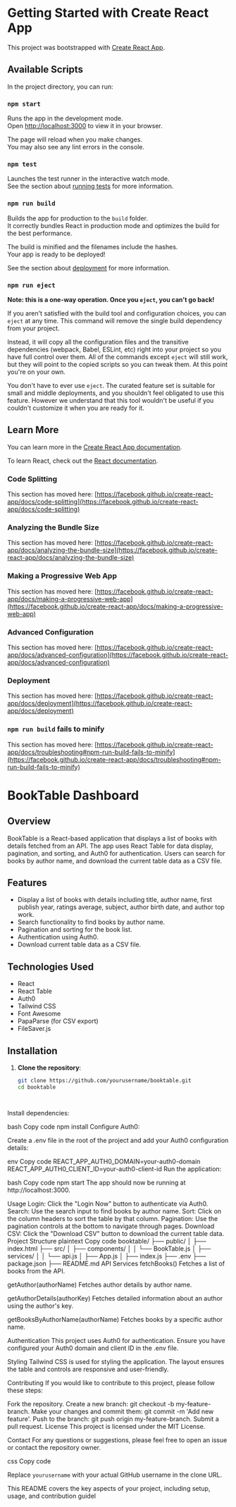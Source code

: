 # Getting Started with Create React App

This project was bootstrapped with [Create React App](https://github.com/facebook/create-react-app).

## Available Scripts

In the project directory, you can run:

### `npm start`

Runs the app in the development mode.\
Open [http://localhost:3000](http://localhost:3000) to view it in your browser.

The page will reload when you make changes.\
You may also see any lint errors in the console.

### `npm test`

Launches the test runner in the interactive watch mode.\
See the section about [running tests](https://facebook.github.io/create-react-app/docs/running-tests) for more information.

### `npm run build`

Builds the app for production to the `build` folder.\
It correctly bundles React in production mode and optimizes the build for the best performance.

The build is minified and the filenames include the hashes.\
Your app is ready to be deployed!

See the section about [deployment](https://facebook.github.io/create-react-app/docs/deployment) for more information.

### `npm run eject`

**Note: this is a one-way operation. Once you `eject`, you can't go back!**

If you aren't satisfied with the build tool and configuration choices, you can `eject` at any time. This command will remove the single build dependency from your project.

Instead, it will copy all the configuration files and the transitive dependencies (webpack, Babel, ESLint, etc) right into your project so you have full control over them. All of the commands except `eject` will still work, but they will point to the copied scripts so you can tweak them. At this point you're on your own.

You don't have to ever use `eject`. The curated feature set is suitable for small and middle deployments, and you shouldn't feel obligated to use this feature. However we understand that this tool wouldn't be useful if you couldn't customize it when you are ready for it.

## Learn More

You can learn more in the [Create React App documentation](https://facebook.github.io/create-react-app/docs/getting-started).

To learn React, check out the [React documentation](https://reactjs.org/).

### Code Splitting

This section has moved here: [https://facebook.github.io/create-react-app/docs/code-splitting](https://facebook.github.io/create-react-app/docs/code-splitting)

### Analyzing the Bundle Size

This section has moved here: [https://facebook.github.io/create-react-app/docs/analyzing-the-bundle-size](https://facebook.github.io/create-react-app/docs/analyzing-the-bundle-size)

### Making a Progressive Web App

This section has moved here: [https://facebook.github.io/create-react-app/docs/making-a-progressive-web-app](https://facebook.github.io/create-react-app/docs/making-a-progressive-web-app)

### Advanced Configuration

This section has moved here: [https://facebook.github.io/create-react-app/docs/advanced-configuration](https://facebook.github.io/create-react-app/docs/advanced-configuration)

### Deployment

This section has moved here: [https://facebook.github.io/create-react-app/docs/deployment](https://facebook.github.io/create-react-app/docs/deployment)

### `npm run build` fails to minify

This section has moved here: [https://facebook.github.io/create-react-app/docs/troubleshooting#npm-run-build-fails-to-minify](https://facebook.github.io/create-react-app/docs/troubleshooting#npm-run-build-fails-to-minify)

# BookTable Dashboard

## Overview

BookTable is a React-based application that displays a list of books with details fetched from an API. The app uses React Table for data display, pagination, and sorting, and Auth0 for authentication. Users can search for books by author name, and download the current table data as a CSV file.

## Features

- Display a list of books with details including title, author name, first publish year, ratings average, subject, author birth date, and author top work.
- Search functionality to find books by author name.
- Pagination and sorting for the book list.
- Authentication using Auth0.
- Download current table data as a CSV file.

## Technologies Used

- React
- React Table
- Auth0
- Tailwind CSS
- Font Awesome
- PapaParse (for CSV export)
- FileSaver.js

## Installation

1. **Clone the repository**:

   ```bash
   git clone https://github.com/yourusername/booktable.git
   cd booktable




Install dependencies:

bash
Copy code
npm install
Configure Auth0:

Create a .env file in the root of the project and add your Auth0 configuration details:

env
Copy code
REACT_APP_AUTH0_DOMAIN=your-auth0-domain
REACT_APP_AUTH0_CLIENT_ID=your-auth0-client-id
Run the application:

bash
Copy code
npm start
The app should now be running at http://localhost:3000.

Usage
Login: Click the "Login Now" button to authenticate via Auth0.
Search: Use the search input to find books by author name.
Sort: Click on the column headers to sort the table by that column.
Pagination: Use the pagination controls at the bottom to navigate through pages.
Download CSV: Click the "Download CSV" button to download the current table data.
Project Structure
plaintext
Copy code
booktable/
├── public/
│   ├── index.html
├── src/
│   ├── components/
│   │   └── BookTable.js
│   ├── services/
│   │   └── api.js
│   ├── App.js
│   ├── index.js
├── .env
├── package.json
├── README.md
API Services
fetchBooks()
Fetches a list of books from the API.

getAuthor(authorName)
Fetches author details by author name.

getAuthorDetails(authorKey)
Fetches detailed information about an author using the author's key.

getBooksByAuthorName(authorName)
Fetches books by a specific author name.

Authentication
This project uses Auth0 for authentication. Ensure you have configured your Auth0 domain and client ID in the .env file.

Styling
Tailwind CSS is used for styling the application. The layout ensures the table and controls are responsive and user-friendly.

Contributing
If you would like to contribute to this project, please follow these steps:

Fork the repository.
Create a new branch: git checkout -b my-feature-branch.
Make your changes and commit them: git commit -m 'Add new feature'.
Push to the branch: git push origin my-feature-branch.
Submit a pull request.
License
This project is licensed under the MIT License.

Contact
For any questions or suggestions, please feel free to open an issue or contact the repository owner.

css
Copy code

Replace `yourusername` with your actual GitHub username in the clone URL.

This README covers the key aspects of your project, including setup, usage, and contribution guidel
